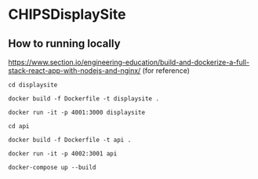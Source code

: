 # CHIPSDisplaySite

## How to running locally
https://www.section.io/engineering-education/build-and-dockerize-a-full-stack-react-app-with-nodejs-and-nginx/ (for reference)

`cd displaysite`

`docker build -f Dockerfile -t displaysite .`

`docker run -it -p 4001:3000 displaysite`

`cd api`

`docker build -f Dockerfile -t api .`

`docker run -it -p 4002:3001 api`

`docker-compose up --build`
